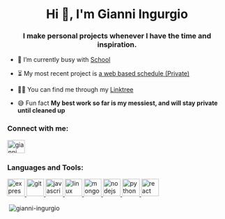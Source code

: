 <h1 align="center">Hi 👋, I'm Gianni Ingurgio</h1>
<h3 align="center">I make personal projects whenever I have the time and inspiration.</h3>

- 🏫 I’m currently busy with [School](https://gianni-i.wixsite.com/comp-sci)

- ⏳ My most recent project is [a web based schedule (Private)](https://github.com/Gianni-Ingurgio/Dashboard)

- 🕵️‍♀️ You can find me through my [Linktree](https://linktr.ee/G_PI)

- 😅 Fun fact **My best work so far is my messiest, and will stay private until cleaned up**

<h3 align="left">Connect with me:</h3>
<p align="left">
<a href="https://instagram.com/gianni_._01000101" target="blank"><img align="center" src="https://cdn.jsdelivr.net/npm/simple-icons@3.0.1/icons/instagram.svg" alt="gianni_._01000101" height="30" width="40" /></a>
</p>

<h3 align="left">Languages and Tools:</h3>
<p align="left"> <a href="https://expressjs.com" target="_blank"> <img src="https://devicons.github.io/devicon/devicon.git/icons/express/express-original-wordmark.svg" alt="express" width="40" height="40"/> </a> <a href="https://git-scm.com/" target="_blank"> <img src="https://www.vectorlogo.zone/logos/git-scm/git-scm-icon.svg" alt="git" width="40" height="40"/> </a> <a href="https://developer.mozilla.org/en-US/docs/Web/JavaScript" target="_blank"> <img src="https://devicons.github.io/devicon/devicon.git/icons/javascript/javascript-original.svg" alt="javascript" width="40" height="40"/> </a> <a href="https://www.linux.org/" target="_blank"> <img src="https://devicons.github.io/devicon/devicon.git/icons/linux/linux-original.svg" alt="linux" width="40" height="40"/> </a> <a href="https://www.mongodb.com/" target="_blank"> <img src="https://devicons.github.io/devicon/devicon.git/icons/mongodb/mongodb-original-wordmark.svg" alt="mongodb" width="40" height="40"/> </a> <a href="https://nodejs.org" target="_blank"> <img src="https://devicons.github.io/devicon/devicon.git/icons/nodejs/nodejs-original-wordmark.svg" alt="nodejs" width="40" height="40"/> </a> <a href="https://www.python.org" target="_blank"> <img src="https://devicons.github.io/devicon/devicon.git/icons/python/python-original.svg" alt="python" width="40" height="40"/> </a> <a href="https://reactjs.org/" target="_blank"> <img src="https://devicons.github.io/devicon/devicon.git/icons/react/react-original-wordmark.svg" alt="react" width="40" height="40"/> </a> </p>

<p>&nbsp;<img align="center" src="https://github-readme-stats.vercel.app/api?username=gianni-ingurgio&show_icons=true&theme=synthwave&hide_border=true&locale=en" alt="gianni-ingurgio" /></p>

